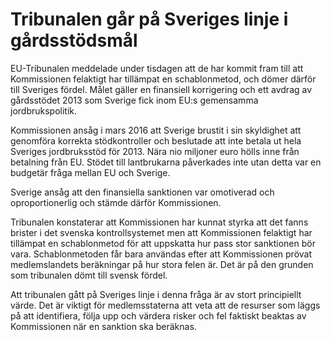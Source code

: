 # Tribunalen går på Sveriges linje i gårdsstödsmål

EU-Tribunalen meddelade under tisdagen att de har kommit fram till att Kommissionen felaktigt har tillämpat en schablonmetod, och dömer därför till Sveriges fördel. Målet gäller en finansiell korrigering och ett avdrag av gårdsstödet 2013 som Sverige fick inom EU:s gemensamma jordbrukspolitik.

Kommissionen ansåg i mars 2016 att Sverige brustit i sin skyldighet att genomföra korrekta stödkontroller och beslutade att inte betala ut hela Sveriges jordbruksstöd för 2013. Nära nio miljoner euro hölls inne från betalning från EU. Stödet till lantbrukarna påverkades inte utan detta var en budgetär fråga mellan EU och Sverige.

Sverige ansåg att den finansiella sanktionen var omotiverad och oproportionerlig och stämde därför Kommissionen.

Tribunalen konstaterar att Kommissionen har kunnat styrka att det fanns brister i det svenska kontrollsystemet men att Kommissionen felaktigt har tillämpat en schablonmetod för att uppskatta hur pass stor sanktionen bör vara. Schablonmetoden får bara användas efter att Kommissionen prövat medlemslandets beräkningar på hur stora felen är. Det är på den grunden som tribunalen dömt till svensk fördel.

Att tribunalen gått på Sveriges linje i denna fråga är av stort principiellt värde. Det är viktigt för medlemsstaterna att veta att de resurser som läggs på att identifiera, följa upp och värdera risker och fel faktiskt beaktas av Kommissionen när en sanktion ska beräknas.
